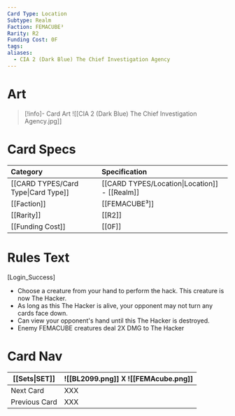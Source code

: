 ```yaml
---
Card Type: Location
Subtype: Realm
Faction: FEMACUBE³
Rarity: R2
Funding Cost: 0F
tags: 
aliases:
  - CIA 2 (Dark Blue) The Chief Investigation Agency
---
```

# Art

> [!info]- Card Art
> ![[CIA 2 (Dark Blue) The Chief Investigation Agency.jpg]]

# Card Specs

| Category | Specification| 
| :--- | :--- |
| [[CARD TYPES/Card Type\|Card Type]] | [[CARD TYPES/Location\|Location]] - [[Realm]] |  
| [[Faction]] | [[FEMACUBE³]] |  
| [[Rarity]] | [[R2]] |  
| [[Funding Cost]] | [[0F]] | 

# Rules Text  

[Login_Success] 
- Choose a creature from your hand to perform the hack. This creature is now The Hacker.
- As long as this The Hacker is alive, your opponent may not turn any cards face down.
- Can view your opponent's hand until this The Hacker is destroyed.
- Enemy FEMACUBE creatures deal 2X DMG to The Hacker


# Card Nav

| [[Sets\|SET]] |  ![[BL2099.png]] 𐌢 ![[FEMAcube.png]] |
| ------------- | ------------------------------ |
| Next Card     | XXX |
| Previous Card | XXX |



